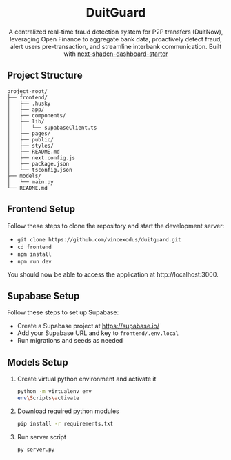 <div align="center"><h1>DuitGuard</h1></div>
<div align="center">A centralized real-time fraud detection system for P2P
              transfers (DuitNow), leveraging Open Finance to aggregate bank
              data, proactively detect fraud, alert users pre-transaction, and
              streamline interbank communication. Built with <a href="https://github.com/Kiranism/next-shadcn-dashboard-starter.git">next-shadcn-dashboard-starter</a> </div>

<!-- ## Overview

This is a starter template using the following stack:

- Framework - [Next.js 14](https://nextjs.org/13)
- Language - [TypeScript](https://www.typescriptlang.org)
- Styling - [Tailwind CSS](https://tailwindcss.com)
- Components - [Shadcn-ui](https://ui.shadcn.com)
- Schema Validations - [Zod](https://zod.dev)
- State Management - [Zustand](https://zustand-demo.pmnd.rs)
- Search params state manager - [Nuqs](https://nuqs.47ng.com/)
- Auth - [Auth.js](https://authjs.dev/)
- Tables - [Tanstack Tables](https://ui.shadcn.com/docs/components/data-table)
- Forms - [React Hook Form](https://ui.shadcn.com/docs/components/form)
- Command+k interface - [kbar](https://kbar.vercel.app/)
- Linting - [ESLint](https://eslint.org)
- Pre-commit Hooks - [Husky](https://typicode.github.io/husky/)
- Formatting - [Prettier](https://prettier.io) -->
<!--
## Pages

| Pages                                                                                   | Specifications                                                                                                                      |
| :-------------------------------------------------------------------------------------- | :---------------------------------------------------------------------------------------------------------------------------------- |
| [Signup](https://next-shadcn-dashboard-starter.vercel.app/)                             | Authentication with **NextAuth** supports Social logins and email logins (Enter dummy email for demo).                              |
| [Dashboard](https://next-shadcn-dashboard-starter.vercel.app/dashboard)                 | Cards with recharts graphs for analytics.                                                                                           |
| [Employee](https://next-shadcn-dashboard-starter.vercel.app/dashboard/employee)         | Tanstack tables with server side searching, filter, pagination by Nuqs which is a Type-safe search params state manager in nextjs). |
| [Employee/new](https://next-shadcn-dashboard-starter.vercel.app/dashboard/employee/new) | A Employee Form with shadcn form (react-hook-form + zod).                                                                           |
| [Product](https://next-shadcn-dashboard-starter.vercel.app/dashboard/product)           | Tanstack tables with server side searching, filter, pagination by Nuqs which is a Type-safe search params state manager in nextjs   |
| [Product/new](https://next-shadcn-dashboard-starter.vercel.app/dashboard/product/new)   | A Product Form with shadcn form (react-hook-form + zod).                                                                            |
| [Profile](https://next-shadcn-dashboard-starter.vercel.app/dashboard/profile)           | Mutistep dynamic forms using react-hook-form and zod for form validation.                                                           |
| [Kanban Board](https://next-shadcn-dashboard-starter.vercel.app/dashboard/kanban)       | A Drag n Drop task management board with dnd-kit and zustand to persist state locally.                                              |
| [Not Found](https://next-shadcn-dashboard-starter.vercel.app/dashboard/notfound)        | Not Found Page Added in the root level                                                                                              |
| -                                                                                       | -                                                                                                                                   | -->

## Project Structure

    project-root/
    ├── frontend/
    │   ├── .husky
    │   ├── app/
    │   ├── components/
    │   ├── lib/
    │   │   └── supabaseClient.ts
    │   ├── pages/
    │   ├── public/
    │   ├── styles/
    │   ├── README.md
    │   ├── next.config.js
    │   ├── package.json
    │   └── tsconfig.json
    ├── models/
    │   └── main.py
    └── README.md

## Frontend Setup

Follow these steps to clone the repository and start the development server:

- `git clone https://github.com/vincexodus/duitguard.git`
- `cd frontend`
- `npm install`
- `npm run dev`

You should now be able to access the application at http://localhost:3000.

## Supabase Setup

Follow these steps to set up Supabase:

- Create a Supabase project at https://supabase.io/
- Add your Supabase URL and key to `frontend/.env.local`
- Run migrations and seeds as needed

## Models Setup

1. Create virtual python environment and activate it

   ```bash
   python -m virtualenv env
   env\Scripts\activate
   ```

2. Download required python modules

   ```bash
   pip install -r requirements.txt
   ```

3. Run server script

   ```bash
   py server.py
   ```
